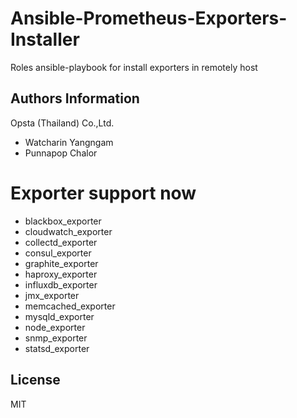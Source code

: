 # Ansible-Prometheus-Exporters-Installer
Roles ansible-playbook for install exporters in remotely host

## Authors Information
Opsta (Thailand) Co.,Ltd.
- Watcharin Yangngam
- Punnapop Chalor

# Exporter support now
- blackbox_exporter
- cloudwatch_exporter
- collectd_exporter
- consul_exporter
- graphite_exporter
- haproxy_exporter
- influxdb_exporter
- jmx_exporter
- memcached_exporter
- mysqld_exporter
- node_exporter
- snmp_exporter
- statsd_exporter

## License
MIT
